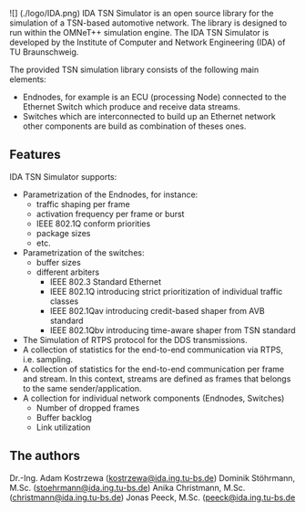 ![] (./logo/IDA.png)
IDA TSN Simulator is an open source library for the simulation of a TSN-based automotive network. The library is designed to run within the OMNeT++ simulation engine.  The IDA TSN Simulator is developed by the Institute of Computer and Network Engineering (IDA) of TU Braunschweig.

The provided TSN simulation library consists of the following main elements:
- Endnodes, for example is an ECU (processing Node) connected to the Ethernet Switch which produce and receive data streams.
- Switches which are interconnected to build up an Ethernet network other components are build as combination of theses ones.

Features
-------
IDA TSN Simulator supports:
- Parametrization of the Endnodes, for instance:
	- traffic shaping per frame
	- activation frequency per frame or burst
	- IEEE 802.1Q conform priorities
	- package sizes
	- etc.
- Parametrization of the switches:
	- buffer sizes
	- different arbiters
		- IEEE 802.3 Standard Ethernet
		- IEEE 802.1Q introducing strict prioritization of individual traffic classes
		- IEEE 802.1Qav introducing credit-based shaper from AVB standard
		- IEEE 802.1Qbv introducing time-aware shaper from TSN standard
- The Simulation of RTPS protocol for the DDS transmissions.
- A collection of statistics for the end-to-end communication via RTPS, i.e. sampling. 
- A collection of statistics for the end-to-end communication per frame and stream. In this context, streams are defined as frames that belongs to the same sender/application.
- A collection for individual network components (Endnodes, Switches)
	- Number of dropped frames
	- Buffer backlog
	- Link utilization

The authors
-----------
Dr.-Ing. Adam Kostrzewa (kostrzewa@ida.ing.tu-bs.de)
Dominik Stöhrmann, M.Sc. (stoehrmann@ida.ing.tu-bs.de)
Anika Christmann, M.Sc. (christmann@ida.ing.tu-bs.de)
Jonas Peeck, M.Sc. (peeck@ida.ing.tu-bs.de